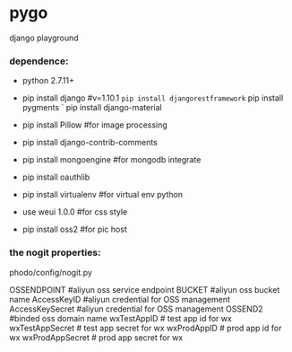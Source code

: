 # pygo
django playground

### dependence:
- python 2.7.11+

- pip install django #v=1.10.1
` pip install djangorestframework
` pip install pygments
` pip install django-material
- pip install Pillow #for image processing
- pip install django-contrib-comments
- pip install mongoengine #for mongodb integrate
- pip install oauthlib 
- pip install virtualenv #for virtual env python
- use weui 1.0.0 #for css style
- pip install oss2 #for pic host

### the nogit properties:

phodo/config/nogit.py

OSSENDPOINT #aliyun oss service endpoint
BUCKET #aliyun oss bucket name
AccessKeyID #aliyun credential for OSS management
AccessKeySecret #aliyun credential for OSS management
OSSEND2 #binded oss domain name
wxTestAppID # test app id for wx
wxTestAppSecret # test app secret for wx
wxProdAppID # prod app id for wx
wxProdAppSecret # prod app secret for wx
